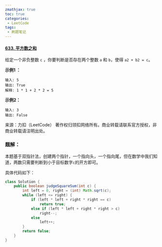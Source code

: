 ```yaml
---
zmathjax: true
toc: true
categories:
 - LeetCode
tags:
 - 刷题笔记
---
```


#### [633. 平方数之和](https://leetcode-cn.com/problems/sum-of-square-numbers/)

给定一个非负整数 `c` ，你要判断是否存在两个整数 `a` 和 `b`，使得 `a2 + b2 = c`。

<!--more-->

**示例1 ：**

```
输入: 5
输出: True
解释: 1 * 1 + 2 * 2 = 5
```

**示例2：**

```
输入: 3
输出: False
```

来源：力扣（LeetCode）
著作权归领扣网络所有。商业转载请联系官方授权，非商业转载请注明出处。

### 题解：

本题基于双指针法，创建两个指针，一个指向头，一个指向尾，但在数学中我们知道，两数只需要判断到小于目标数字`c`的开方即可。

具体代码如下：

```java
class Solution {
    public boolean judgeSquareSum(int c) {
        int left = 0, right = (int) Math.sqrt(c);
        while (left <= right) {
            if (left * left + right * right == c)
                return true;
            else if (left * left + right * right > c)
                right--;
            else
                left++;
        }
        return false;
    }
}
```

